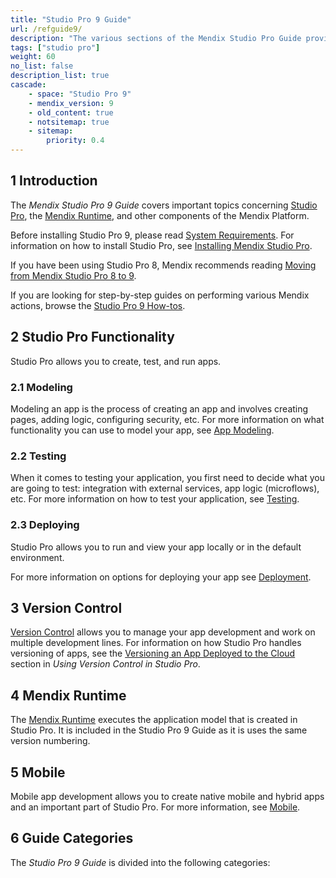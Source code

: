 ```yaml
---
title: "Studio Pro 9 Guide"
url: /refguide9/
description: "The various sections of the Mendix Studio Pro Guide provide details on the features and functionality of the Mendix Platform."
tags: ["studio pro"]
weight: 60
no_list: false
description_list: true
cascade:
    - space: "Studio Pro 9"
    - mendix_version: 9
    - old_content: true
    - notsitemap: true
    - sitemap:
        priority: 0.4
---
```


## 1 Introduction

The *Mendix Studio Pro 9 Guide* covers important topics concerning [Studio Pro](/refguide9/modeling/), the [Mendix Runtime](/refguide9/runtime/), and other components of the Mendix Platform.

Before installing Studio Pro 9, please read [System Requirements](/refguide9/system-requirements/). For information on how to install Studio Pro, see [Installing Mendix Studio Pro](/refguide9/install/).

If you have been using Studio Pro 8, Mendix recommends reading [Moving from Mendix Studio Pro 8 to 9](/refguide9/moving-from-8-to-9/).

If you are looking for step-by-step guides on performing various Mendix actions, browse the [Studio Pro 9 How-tos](/howto9/).

## 2 Studio Pro Functionality

Studio Pro allows you to create, test, and run apps. 

### 2.1 Modeling 

Modeling an app is the process of creating an app and involves creating pages, adding logic, configuring security, etc. For more information on what functionality you can use to model your app, see [App Modeling](/refguide9/modeling/).  

### 2.2 Testing 

When it comes to testing your application, you first need to decide what you are going to test: integration with external services, app logic (microflows), etc. For more information on how to test your application, see [Testing](/howto9/testing/). 

### 2.3 Deploying 

Studio Pro allows you to run and view your app locally or in the default environment.

For more information on options for deploying your app see [Deployment](/developerportal/deploy/).

## 3 Version Control

[Version Control](/refguide9/version-control/) allows you to manage your app development and work on multiple development lines. For information on how Studio Pro handles versioning of apps, see the [Versioning an App Deployed to the Cloud](/refguide9/using-version-control-in-studio-pro/#versioning-app) section in *Using Version Control in Studio Pro*. 

## 4 Mendix Runtime

The [Mendix Runtime](/refguide9/runtime/) executes the application model that is created in Studio Pro. It is included in the Studio Pro 9 Guide as it is uses the same version numbering. 

## 5 Mobile

Mobile app development allows you to create native mobile and hybrid apps and an important part of Studio Pro. For more information, see [Mobile](/refguide9/mobile/). 

## 6 Guide Categories

The *Studio Pro 9 Guide* is divided into the following categories:
